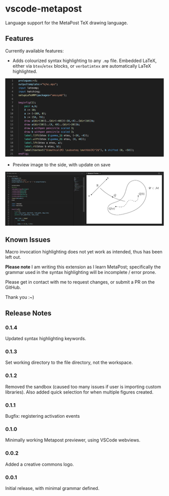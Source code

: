 # vscode-metapost

Language support for the MetaPost TeX drawing language.

## Features

Currently available features:

- Adds colourized syntax highlighting to any `.mp` file. Embedded LaTeX, either via `btex`/`etex` blocks, or `verbatimtex` are automatically LaTeX highlighted.

![feature colourized](images/example-highlight.png)

- Preview image to the side, with update on save

![feature preview](images/example-preview.png)

## Known Issues

Macro invocation highlighting does not yet work as intended, thus has been left out.

**Please note** I am writing this extension as I learn MetaPost; specifically the grammar used in the syntax highlighting will be incomplete / error prone.

Please get in contact with me to request changes, or submit a PR on the GitHub.

Thank you :~)

## Release Notes

### 0.1.4

Updated syntax highlighting keywords.

### 0.1.3

Set working directory to the file directory, not the workspace.

### 0.1.2

Removed the sandbox (caused too many issues if user is importing custom libraries). Also added quick selection for when multiple figures created.

### 0.1.1

Bugfix: registering activation events

### 0.1.0

Minimally working Metapost previewer, using VSCode webviews.

### 0.0.2

Added a creative commons logo.

### 0.0.1

Initial release, with minimal grammar defined.